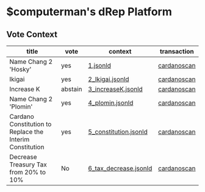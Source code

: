 
# $computerman's dRep Platform

## Vote Context

| title                 | vote      | context                                                                          | transaction                                                                                                                   |
| -----                 | ----      | -------                                                                          | -----------                                                                                                                   |
| Name Chang 2 'Hosky'  | yes       | [1.jsonld](https://github.com/willpiam/drep/blob/master/vote_context/1.jsonld)               | [cardanoscan](https://cardanoscan.io/transaction/a3e6d4ef0570bf6db0e4d926b1583b920fae55e16f467adb4faba4da9530238f?tab=votes)  |
| Ikigai                | yes       | [2_Ikigai.jsonld](https://github.com/willpiam/drep/blob/master/vote_context/2_Ikigai.jsonld)        | [cardanoscan](https://cardanoscan.io/transaction/897b19c9c0d28adc75d560ac874f819c0c8b4bd050961b7b2c9f973ecf6b488b?tab=votes)  |
| Increase K            | abstain   | [3_increaseK.jsonld](https://github.com/willpiam/drep/blob/master/vote_context/3_increaseK.jsonld)     | [cardanoscan](https://cardanoscan.io/transaction/8b9903e6a22933b6d987f1016e9613da85693e314df8ea8d28f3f761b75a407f?tab=votes)  |
| Name Chang 2 'Plomin' | yes       | [4_plomin.jsonld](https://github.com/willpiam/drep/blob/master/vote_context/4_plomin.jsonld)     | [cardanoscan](https://cardanoscan.io/transaction/e8fa84db4ee42927c33a3aa3bec2bd4680aa1ffdd1da526151d50a24a53d4b0d?tab=votes)  |
| Cardano Constitution to Replace the Interim Constitution | yes | [5_constitution.jsonld](https://github.com/willpiam/drep/blob/master/vote_context/5_constitution.jsonld) | [cardanoscan](https://cardanoscan.io/transaction/c6c6a876dbb701c7d955def074b3f4987fa1893d6803b568c8da16582c2bf6bf?tab=votes) |
|Decrease Treasury Tax from 20% to 10%                  | No      | [6_tax_decrease.jsonld](https://github.com/willpiam/drep/blob/master/vote_context/6_tax_decrease.jsonld) | [cardanoscan](https://cardanoscan.io/vote/f5b449599ed527e010f8fc2815c1607ae00d5eac683735b2c355b0012f4bef92)    |
